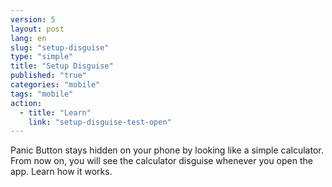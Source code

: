 ```yaml
---
version: 5
layout: post
lang: en
slug: "setup-disguise"
type: "simple"
title: "Setup Disguise"
published: "true"
categories: "mobile"
tags: "mobile"
action: 
  - title: "Learn"
    link: "setup-disguise-test-open"
---
```


Panic Button stays hidden on your phone by looking like a simple calculator. From now on, you will see the calculator disguise whenever you open the app. Learn how it works. 
